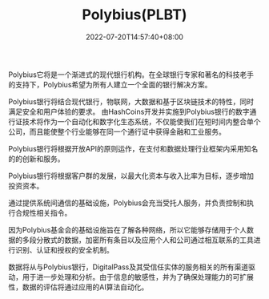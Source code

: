 ﻿---
weight: 
title: "Polybius(PLBT)"
description: "Polybius它将是一个渐进式的现代银行机构"
date: 2022-07-20T14:57:40+08:00
lastmod: 2022-07-20T14:57:40+08:00
draft: false
authors: ["Simon"]
featuredImage: "polybiusplbt.jpg"
link: "https://polybius.io/"
tags: ["数字代币","Polybius(PLBT)"]
categories: ["navigation"]
navigation: ["数字代币"]
lightgallery: true
toc: true
pinned: false
recommend: false
recommend1: false
---
Polybius它将是一个渐进式的现代银行机构。在全球银行专家和著名的科技老手的支持下，Polybius希望为所有人建立一个全面的银行解决方案。

Polybius银行将结合现代银行，物联网，大数据和基于区块链技术的特性，同时满足安全和用户体验的要求。 由HashCoins开发并实施到Polybius银行的数字通行证技术将作为一个自动化和数字化生态系统，不仅能使我们在短时间内整合单个公司，而且能使整个行业能够在同一个通行证中获得金融和工业服务。

Polybius银行将根据开放API的原则运作，在支付和数据处理行业框架内采用知名的的创新和服务。

Polybius银行将根据客户群的发展，以最大化资本与收入比率为目标，逐步增加投资资本。

通过提供系统间通信的基础设施，Polybius会充当受托人服务，并负责控制和执行合规性相关指令。

因为Polybius基金会的基础设施旨在了解各种网络，所以它能够存储用于个人数据的多段分散式的数据，加密所有条目以及应用个人和公司通过相互联系的工具进行识别、认证和授权的安全机制。

数据将从与Polybius银行，DigitalPass及其受信任实体的服务相关的所有渠道驱动，用于进一步处理和分析。由于信息的敏感性，并为了确保处理能力的可扩展性，数据的评估将通过应用的AI算法自动化。